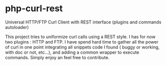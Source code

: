 # php-curl-rest
Universal HTTP/FTP Curl Client with REST interface (plugins and commands autoloader)

This project tries to uniformize curl calls using a REST style. I has for now two plugins : HTTP and FTP.
I have spend hard time to gather all the power of curl in one point integrating all snippets code I found ( buggy or working, with
doc or not, etc...), and adding a common wrapper to execute commands. Simply enjoy an feel free to contribute.
